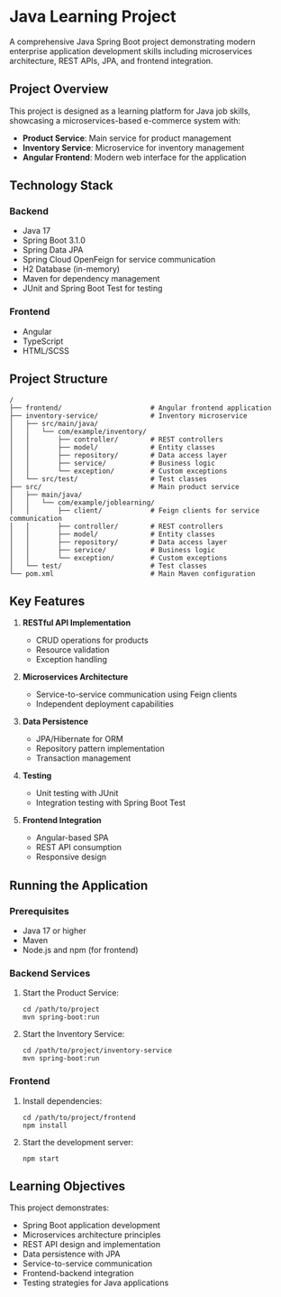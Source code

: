 # Java Learning Project

A comprehensive Java Spring Boot project demonstrating modern enterprise application development skills including microservices architecture, REST APIs, JPA, and frontend integration.

## Project Overview

This project is designed as a learning platform for Java job skills, showcasing a microservices-based e-commerce system with:

- **Product Service**: Main service for product management
- **Inventory Service**: Microservice for inventory management
- **Angular Frontend**: Modern web interface for the application

## Technology Stack

### Backend
- Java 17
- Spring Boot 3.1.0
- Spring Data JPA
- Spring Cloud OpenFeign for service communication
- H2 Database (in-memory)
- Maven for dependency management
- JUnit and Spring Boot Test for testing

### Frontend
- Angular
- TypeScript
- HTML/SCSS

## Project Structure

```
/
├── frontend/                      # Angular frontend application
├── inventory-service/             # Inventory microservice
│   ├── src/main/java/
│   │   └── com/example/inventory/
│   │       ├── controller/        # REST controllers
│   │       ├── model/             # Entity classes
│   │       ├── repository/        # Data access layer
│   │       ├── service/           # Business logic
│   │       └── exception/         # Custom exceptions
│   └── src/test/                  # Test classes
├── src/                           # Main product service
│   ├── main/java/
│   │   └── com/example/joblearning/
│   │       ├── client/            # Feign clients for service communication
│   │       ├── controller/        # REST controllers
│   │       ├── model/             # Entity classes
│   │       ├── repository/        # Data access layer
│   │       ├── service/           # Business logic
│   │       └── exception/         # Custom exceptions
│   └── test/                      # Test classes
└── pom.xml                        # Main Maven configuration
```

## Key Features

1. **RESTful API Implementation**
   - CRUD operations for products
   - Resource validation
   - Exception handling

2. **Microservices Architecture**
   - Service-to-service communication using Feign clients
   - Independent deployment capabilities

3. **Data Persistence**
   - JPA/Hibernate for ORM
   - Repository pattern implementation
   - Transaction management

4. **Testing**
   - Unit testing with JUnit
   - Integration testing with Spring Boot Test

5. **Frontend Integration**
   - Angular-based SPA
   - REST API consumption
   - Responsive design

## Running the Application

### Prerequisites
- Java 17 or higher
- Maven
- Node.js and npm (for frontend)

### Backend Services
1. Start the Product Service:
   ```
   cd /path/to/project
   mvn spring-boot:run
   ```

2. Start the Inventory Service:
   ```
   cd /path/to/project/inventory-service
   mvn spring-boot:run
   ```

### Frontend
1. Install dependencies:
   ```
   cd /path/to/project/frontend
   npm install
   ```

2. Start the development server:
   ```
   npm start
   ```

## Learning Objectives

This project demonstrates:
- Spring Boot application development
- Microservices architecture principles
- REST API design and implementation
- Data persistence with JPA
- Service-to-service communication
- Frontend-backend integration
- Testing strategies for Java applications
